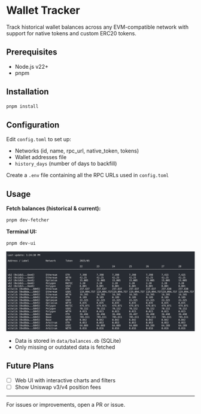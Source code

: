 # Wallet Tracker

Track historical wallet balances across any EVM-compatible network with support for native tokens and custom ERC20 tokens.

## Prerequisites

- Node.js v22+
- pnpm

## Installation

```sh
pnpm install
```

## Configuration

Edit `config.toml` to set up:

- Networks (id, name, rpc_url, native_token, tokens)
- Wallet addresses file
- `history_days` (number of days to backfill)

Create a `.env` file containing all the RPC URLs used in `config.toml`

## Usage

**Fetch balances (historical & current):**

```sh
pnpm dev-fetcher
```

**Terminal UI:**

```sh
pnpm dev-ui
```

![Terminal UI Demo](assets/terminal-ui-demo.png)

- Data is stored in `data/balances.db` (SQLite)
- Only missing or outdated data is fetched

## Future Plans

- [ ] Web UI with interactive charts and filters
- [ ] Show Uniswap v3/v4 position fees

---

For issues or improvements, open a PR or issue.
